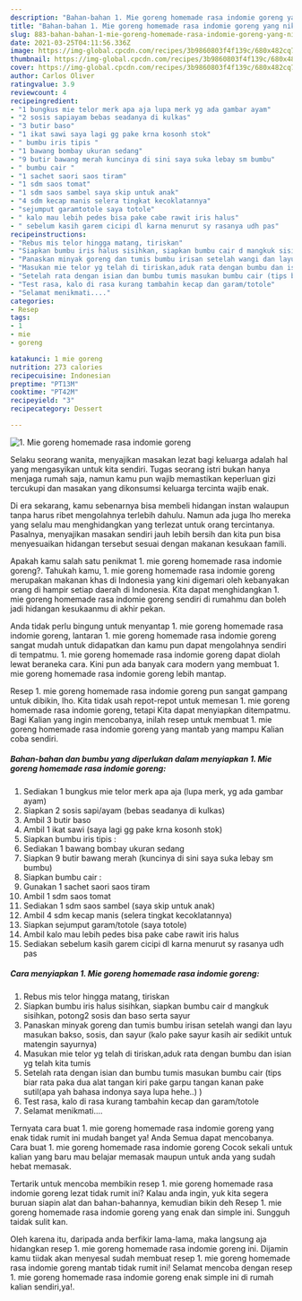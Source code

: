 ```yaml
---
description: "Bahan-bahan 1. Mie goreng homemade rasa indomie goreng yang nikmat dan Mudah Dibuat"
title: "Bahan-bahan 1. Mie goreng homemade rasa indomie goreng yang nikmat dan Mudah Dibuat"
slug: 883-bahan-bahan-1-mie-goreng-homemade-rasa-indomie-goreng-yang-nikmat-dan-mudah-dibuat
date: 2021-03-25T04:11:56.336Z
image: https://img-global.cpcdn.com/recipes/3b9860803f4f139c/680x482cq70/1-mie-goreng-homemade-rasa-indomie-goreng-foto-resep-utama.jpg
thumbnail: https://img-global.cpcdn.com/recipes/3b9860803f4f139c/680x482cq70/1-mie-goreng-homemade-rasa-indomie-goreng-foto-resep-utama.jpg
cover: https://img-global.cpcdn.com/recipes/3b9860803f4f139c/680x482cq70/1-mie-goreng-homemade-rasa-indomie-goreng-foto-resep-utama.jpg
author: Carlos Oliver
ratingvalue: 3.9
reviewcount: 4
recipeingredient:
- "1 bungkus mie telor merk apa aja lupa merk yg ada gambar ayam"
- "2 sosis sapiayam bebas seadanya di kulkas"
- "3 butir baso"
- "1 ikat sawi saya lagi gg pake krna kosonh stok"
- " bumbu iris tipis "
- "1 bawang bombay ukuran sedang"
- "9 butir bawang merah kuncinya di sini saya suka lebay sm bumbu"
- " bumbu cair "
- "1 sachet saori saos tiram"
- "1 sdm saos tomat"
- "1 sdm saos sambel saya skip untuk anak"
- "4 sdm kecap manis selera tingkat kecoklatannya"
- "sejumput garamtotole saya totole"
- " kalo mau lebih pedes bisa pake cabe rawit iris halus"
- " sebelum kasih garem cicipi dl karna menurut sy rasanya udh pas"
recipeinstructions:
- "Rebus mis telor hingga matang, tiriskan"
- "Siapkan bumbu iris halus sisihkan, siapkan bumbu cair d mangkuk sisihkan, potong2 sosis dan baso serta sayur"
- "Panaskan minyak goreng dan tumis bumbu irisan setelah wangi dan layu masukan bakso, sosis, dan sayur (kalo pake sayur kasih air sedikit untuk matengin sayurnya)"
- "Masukan mie telor yg telah di tiriskan,aduk rata dengan bumbu dan isian yg telah kita tumis"
- "Setelah rata dengan isian dan bumbu tumis masukan bumbu cair (tips biar rata paka dua alat tangan kiri pake garpu tangan kanan pake sutil(apa yah bahasa indonya saya lupa hehe..) )"
- "Test rasa, kalo di rasa kurang tambahin kecap dan garam/totole"
- "Selamat menikmati...."
categories:
- Resep
tags:
- 1
- mie
- goreng

katakunci: 1 mie goreng 
nutrition: 273 calories
recipecuisine: Indonesian
preptime: "PT13M"
cooktime: "PT42M"
recipeyield: "3"
recipecategory: Dessert

---
```



![1. Mie goreng homemade rasa indomie goreng](https://img-global.cpcdn.com/recipes/3b9860803f4f139c/680x482cq70/1-mie-goreng-homemade-rasa-indomie-goreng-foto-resep-utama.jpg)

Selaku seorang wanita, menyajikan masakan lezat bagi keluarga adalah hal yang mengasyikan untuk kita sendiri. Tugas seorang istri bukan hanya menjaga rumah saja, namun kamu pun wajib memastikan keperluan gizi tercukupi dan masakan yang dikonsumsi keluarga tercinta wajib enak.

Di era  sekarang, kamu sebenarnya bisa membeli hidangan instan walaupun tanpa harus ribet mengolahnya terlebih dahulu. Namun ada juga lho mereka yang selalu mau menghidangkan yang terlezat untuk orang tercintanya. Pasalnya, menyajikan masakan sendiri jauh lebih bersih dan kita pun bisa menyesuaikan hidangan tersebut sesuai dengan makanan kesukaan famili. 



Apakah kamu salah satu penikmat 1. mie goreng homemade rasa indomie goreng?. Tahukah kamu, 1. mie goreng homemade rasa indomie goreng merupakan makanan khas di Indonesia yang kini digemari oleh kebanyakan orang di hampir setiap daerah di Indonesia. Kita dapat menghidangkan 1. mie goreng homemade rasa indomie goreng sendiri di rumahmu dan boleh jadi hidangan kesukaanmu di akhir pekan.

Anda tidak perlu bingung untuk menyantap 1. mie goreng homemade rasa indomie goreng, lantaran 1. mie goreng homemade rasa indomie goreng sangat mudah untuk didapatkan dan kamu pun dapat mengolahnya sendiri di tempatmu. 1. mie goreng homemade rasa indomie goreng dapat diolah lewat beraneka cara. Kini pun ada banyak cara modern yang membuat 1. mie goreng homemade rasa indomie goreng lebih mantap.

Resep 1. mie goreng homemade rasa indomie goreng pun sangat gampang untuk dibikin, lho. Kita tidak usah repot-repot untuk memesan 1. mie goreng homemade rasa indomie goreng, tetapi Kita dapat menyiapkan ditempatmu. Bagi Kalian yang ingin mencobanya, inilah resep untuk membuat 1. mie goreng homemade rasa indomie goreng yang mantab yang mampu Kalian coba sendiri.

<!--inarticleads1-->

##### Bahan-bahan dan bumbu yang diperlukan dalam menyiapkan 1. Mie goreng homemade rasa indomie goreng:

1. Sediakan 1 bungkus mie telor merk apa aja (lupa merk, yg ada gambar ayam)
1. Siapkan 2 sosis sapi/ayam (bebas seadanya di kulkas)
1. Ambil 3 butir baso
1. Ambil 1 ikat sawi (saya lagi gg pake krna kosonh stok)
1. Siapkan  bumbu iris tipis :
1. Sediakan 1 bawang bombay ukuran sedang
1. Siapkan 9 butir bawang merah (kuncinya di sini saya suka lebay sm bumbu)
1. Siapkan  bumbu cair :
1. Gunakan 1 sachet saori saos tiram
1. Ambil 1 sdm saos tomat
1. Sediakan 1 sdm saos sambel (saya skip untuk anak)
1. Ambil 4 sdm kecap manis (selera tingkat kecoklatannya)
1. Siapkan sejumput garam/totole (saya totole)
1. Ambil  kalo mau lebih pedes bisa pake cabe rawit iris halus
1. Sediakan  sebelum kasih garem cicipi dl karna menurut sy rasanya udh pas




<!--inarticleads2-->

##### Cara menyiapkan 1. Mie goreng homemade rasa indomie goreng:

1. Rebus mis telor hingga matang, tiriskan
1. Siapkan bumbu iris halus sisihkan, siapkan bumbu cair d mangkuk sisihkan, potong2 sosis dan baso serta sayur
1. Panaskan minyak goreng dan tumis bumbu irisan setelah wangi dan layu masukan bakso, sosis, dan sayur (kalo pake sayur kasih air sedikit untuk matengin sayurnya)
1. Masukan mie telor yg telah di tiriskan,aduk rata dengan bumbu dan isian yg telah kita tumis
1. Setelah rata dengan isian dan bumbu tumis masukan bumbu cair (tips biar rata paka dua alat tangan kiri pake garpu tangan kanan pake sutil(apa yah bahasa indonya saya lupa hehe..) )
1. Test rasa, kalo di rasa kurang tambahin kecap dan garam/totole
1. Selamat menikmati....




Ternyata cara buat 1. mie goreng homemade rasa indomie goreng yang enak tidak rumit ini mudah banget ya! Anda Semua dapat mencobanya. Cara buat 1. mie goreng homemade rasa indomie goreng Cocok sekali untuk kalian yang baru mau belajar memasak maupun untuk anda yang sudah hebat memasak.

Tertarik untuk mencoba membikin resep 1. mie goreng homemade rasa indomie goreng lezat tidak rumit ini? Kalau anda ingin, yuk kita segera buruan siapin alat dan bahan-bahannya, kemudian bikin deh Resep 1. mie goreng homemade rasa indomie goreng yang enak dan simple ini. Sungguh taidak sulit kan. 

Oleh karena itu, daripada anda berfikir lama-lama, maka langsung aja hidangkan resep 1. mie goreng homemade rasa indomie goreng ini. Dijamin kamu tiidak akan menyesal sudah membuat resep 1. mie goreng homemade rasa indomie goreng mantab tidak rumit ini! Selamat mencoba dengan resep 1. mie goreng homemade rasa indomie goreng enak simple ini di rumah kalian sendiri,ya!.

